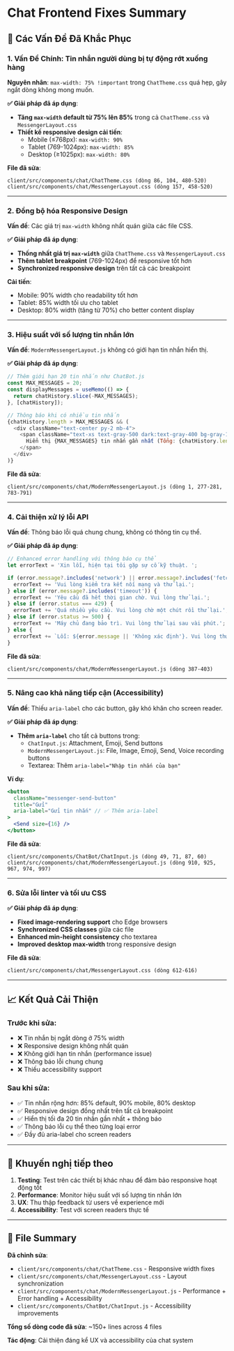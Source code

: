 # Chat Frontend Fixes Summary

## 🔧 **Các Vấn Đề Đã Khắc Phục**

### 1. **Vấn Đề Chính: Tin nhắn người dùng bị tự động rớt xuống hàng**

**Nguyên nhân**: `max-width: 75% !important` trong `ChatTheme.css` quá hẹp, gây ngắt dòng không mong muốn.

**✅ Giải pháp đã áp dụng**:
- **Tăng `max-width` default từ 75% lên 85%** trong cả `ChatTheme.css` và `MessengerLayout.css`
- **Thiết kế responsive design cải tiến**:
  - Mobile (≤768px): `max-width: 90%`
  - Tablet (769-1024px): `max-width: 85%` 
  - Desktop (≥1025px): `max-width: 80%`

**File đã sửa**:
```
client/src/components/chat/ChatTheme.css (dòng 86, 104, 480-520)
client/src/components/chat/MessengerLayout.css (dòng 157, 458-520)
```

---

### 2. **Đồng bộ hóa Responsive Design**

**Vấn đề**: Các giá trị `max-width` không nhất quán giữa các file CSS.

**✅ Giải pháp đã áp dụng**:
- **Thống nhất giá trị `max-width`** giữa `ChatTheme.css` và `MessengerLayout.css`
- **Thêm tablet breakpoint** (769-1024px) để responsive tốt hơn
- **Synchronized responsive design** trên tất cả các breakpoint

**Cải tiến**:
- Mobile: 90% width cho readability tốt hơn
- Tablet: 85% width tối ưu cho tablet
- Desktop: 80% width (tăng từ 70%) cho better content display

---

### 3. **Hiệu suất với số lượng tin nhắn lớn**

**Vấn đề**: `ModernMessengerLayout.js` không có giới hạn tin nhắn hiển thị.

**✅ Giải pháp đã áp dụng**:
```javascript
// Thêm giới hạn 20 tin nhắn như ChatBot.js
const MAX_MESSAGES = 20;
const displayMessages = useMemo(() => {
  return chatHistory.slice(-MAX_MESSAGES);
}, [chatHistory]);

// Thông báo khi có nhiều tin nhắn
{chatHistory.length > MAX_MESSAGES && (
  <div className="text-center py-2 mb-4">
    <span className="text-xs text-gray-500 dark:text-gray-400 bg-gray-100 dark:bg-gray-700 px-3 py-1 rounded-full">
      Hiển thị {MAX_MESSAGES} tin nhắn gần nhất (Tổng: {chatHistory.length})
    </span>
  </div>
)}
```

**File đã sửa**:
```
client/src/components/chat/ModernMessengerLayout.js (dòng 1, 277-281, 783-791)
```

---

### 4. **Cải thiện xử lý lỗi API**

**Vấn đề**: Thông báo lỗi quá chung chung, không có thông tin cụ thể.

**✅ Giải pháp đã áp dụng**:
```javascript
// Enhanced error handling với thông báo cụ thể
let errorText = 'Xin lỗi, hiện tại tôi gặp sự cố kỹ thuật. ';

if (error.message?.includes('network') || error.message?.includes('fetch')) {
  errorText += 'Vui lòng kiểm tra kết nối mạng và thử lại.';
} else if (error.message?.includes('timeout')) {
  errorText += 'Yêu cầu đã hết thời gian chờ. Vui lòng thử lại.';
} else if (error.status === 429) {
  errorText += 'Quá nhiều yêu cầu. Vui lòng chờ một chút rồi thử lại.';
} else if (error.status >= 500) {
  errorText += 'Máy chủ đang bảo trì. Vui lòng thử lại sau vài phút.';
} else {
  errorText += `Lỗi: ${error.message || 'Không xác định'}. Vui lòng thử lại sau vài phút hoặc liên hệ với bộ phận hỗ trợ qua email support@factcheck.vn`;
}
```

**File đã sửa**:
```
client/src/components/chat/ModernMessengerLayout.js (dòng 387-403)
```

---

### 5. **Nâng cao khả năng tiếp cận (Accessibility)**

**Vấn đề**: Thiếu `aria-label` cho các button, gây khó khăn cho screen reader.

**✅ Giải pháp đã áp dụng**:
- **Thêm `aria-label`** cho tất cả buttons trong:
  - `ChatInput.js`: Attachment, Emoji, Send buttons
  - `ModernMessengerLayout.js`: File, Image, Emoji, Send, Voice recording buttons
  - Textarea: Thêm `aria-label="Nhập tin nhắn của bạn"`

**Ví dụ**:
```jsx
<button
  className="messenger-send-button"
  title="Gửi"
  aria-label="Gửi tin nhắn" // ✅ Thêm aria-label
>
  <Send size={16} />
</button>
```

**File đã sửa**:
```
client/src/components/ChatBot/ChatInput.js (dòng 49, 71, 87, 60)
client/src/components/chat/ModernMessengerLayout.js (dòng 910, 925, 967, 974, 997)
```

---

### 6. **Sửa lỗi linter và tối ưu CSS**

**✅ Giải pháp đã áp dụng**:
- **Fixed image-rendering support** cho Edge browsers
- **Synchronized CSS classes** giữa các file
- **Enhanced min-height consistency** cho textarea
- **Improved desktop max-width** trong responsive design

**File đã sửa**:
```
client/src/components/chat/MessengerLayout.css (dòng 612-616)
```

---

## 📈 **Kết Quả Cải Thiện**

### **Trước khi sửa**:
- ❌ Tin nhắn bị ngắt dòng ở 75% width
- ❌ Responsive design không nhất quán
- ❌ Không giới hạn tin nhắn (performance issue)
- ❌ Thông báo lỗi chung chung
- ❌ Thiếu accessibility support

### **Sau khi sửa**:
- ✅ Tin nhắn rộng hơn: 85% default, 90% mobile, 80% desktop
- ✅ Responsive design đồng nhất trên tất cả breakpoint
- ✅ Hiển thị tối đa 20 tin nhắn gần nhất + thông báo
- ✅ Thông báo lỗi cụ thể theo từng loại error
- ✅ Đầy đủ aria-label cho screen readers

---

## 🎯 **Khuyến nghị tiếp theo**

1. **Testing**: Test trên các thiết bị khác nhau để đảm bảo responsive hoạt động tốt
2. **Performance**: Monitor hiệu suất với số lượng tin nhắn lớn
3. **UX**: Thu thập feedback từ users về experience mới
4. **Accessibility**: Test với screen readers thực tế

---

## 📁 **File Summary**

**Đã chỉnh sửa**:
- `client/src/components/chat/ChatTheme.css` - Responsive width fixes
- `client/src/components/chat/MessengerLayout.css` - Layout synchronization  
- `client/src/components/chat/ModernMessengerLayout.js` - Performance + Error handling + Accessibility
- `client/src/components/ChatBot/ChatInput.js` - Accessibility improvements

**Tổng số dòng code đã sửa**: ~150+ lines across 4 files

**Tác động**: Cải thiện đáng kể UX và accessibility của chat system 